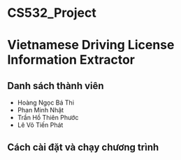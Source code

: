 # CS532_Project
# Vietnamese Driving License Information Extractor

## Danh sách thành viên
- Hoàng Ngọc Bá Thi
- Phan Minh Nhật
- Trần Hồ Thiên Phước
- Lê Võ Tiến Phát

## Cách cài đặt và chạy chương trình

